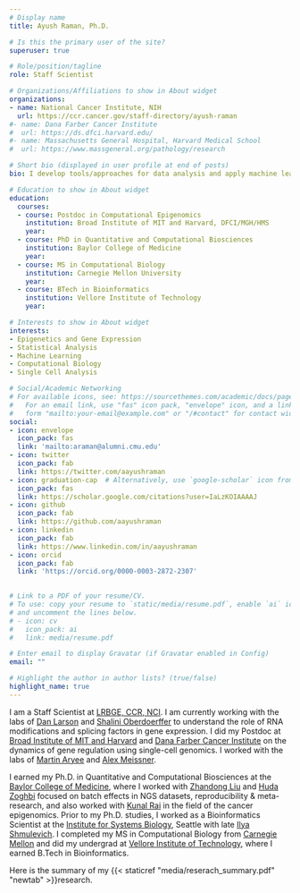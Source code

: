 ```yaml
---
# Display name
title: Ayush Raman, Ph.D.

# Is this the primary user of the site?
superuser: true

# Role/position/tagline
role: Staff Scientist

# Organizations/Affiliations to show in About widget
organizations:
- name: National Cancer Institute, NIH
  url: https://ccr.cancer.gov/staff-directory/ayush-raman
#- name: Dana Farber Cancer Institute
#  url: https://ds.dfci.harvard.edu/
#- name: Massachusetts General Hospital, Harvard Medical School
#  url: https://www.massgeneral.org/pathology/research

# Short bio (displayed in user profile at end of posts)
bio: I develop tools/approaches for data analysis and apply machine learning algorithms to understand biology.

# Education to show in About widget
education:
  courses:
  - course: Postdoc in Computational Epigenomics
    institution: Broad Institute of MIT and Harvard, DFCI/MGH/HMS
    year: 
  - course: PhD in Quantitative and Computational Biosciences
    institution: Baylor College of Medicine
    year: 
  - course: MS in Computational Biology
    institution: Carnegie Mellon University
    year: 
  - course: BTech in Bioinformatics
    institution: Vellore Institute of Technology
    year: 

# Interests to show in About widget
interests:
- Epigenetics and Gene Expression
- Statistical Analysis
- Machine Learning
- Computational Biology
- Single Cell Analysis

# Social/Academic Networking
# For available icons, see: https://sourcethemes.com/academic/docs/page-builder/#icons
#   For an email link, use "fas" icon pack, "envelope" icon, and a link in the
#   form "mailto:your-email@example.com" or "/#contact" for contact widget.
social:
- icon: envelope
  icon_pack: fas
  link: 'mailto:araman@alumni.cmu.edu'
- icon: twitter
  icon_pack: fab
  link: https://twitter.com/aayushraman
- icon: graduation-cap  # Alternatively, use `google-scholar` icon from `ai` icon pack
  icon_pack: fas
  link: https://scholar.google.com/citations?user=IaLzKOIAAAAJ
- icon: github
  icon_pack: fab
  link: https://github.com/aayushraman
- icon: linkedin
  icon_pack: fab
  link: https://www.linkedin.com/in/aayushraman
- icon: orcid
  icon_pack: fab
  link: 'https://orcid.org/0000-0003-2872-2307'
 

# Link to a PDF of your resume/CV.
# To use: copy your resume to `static/media/resume.pdf`, enable `ai` icons in `params.toml`, 
# and uncomment the lines below.
# - icon: cv
#   icon_pack: ai
#   link: media/resume.pdf

# Enter email to display Gravatar (if Gravatar enabled in Config)
email: ""

# Highlight the author in author lists? (true/false)
highlight_name: true
---
```


I am a Staff Scientist at [LRBGE, CCR, NCI](https://ccr.cancer.gov/laboratory-of-receptor-biology-and-gene-expression). I am currently working with the labs of [Dan Larson](https://ccr.cancer.gov/staff-directory/daniel-r-larson) and [Shalini Oberdoerffer](https://ccr.cancer.gov/staff-directory/shalini-oberdoerffer) to understand the role of RNA modifications and splicing factors in gene expression. I did my Postdoc at [Broad Institute of MIT and Harvard](https://broadinstitute.org/) and [Dana Farber Cancer Institute](https://ds.dfci.harvard.edu/) on the dynamics of gene regulation using single-cell genomics. I worked with the labs of [Martin Aryee](https://aryee.mgh.harvard.edu/) and [Alex Meissner](https://hscrb.harvard.edu/people/alexander-meissner/).   

I earned my Ph.D. in Quantitative and Computational Biosciences at the [Baylor College of Medicine](https://www.bcm.edu/education/graduate-school-of-biomedical-sciences/programs/quantitative-computational-biosciences), where I worked with [Zhandong Liu](http://liuzlab.org/) and [Huda Zoghbi](https://www.bcm.edu/research/labs-and-centers/faculty-labs/huda-zoghbi-lab) focused on batch effects in NGS datasets, reproducibility & meta-research, and also worked with [Kunal Rai](https://www.mdanderson.org/research/departments-labs-institutes/labs/rai-laboratory.html) in the field of the cancer epigenomics. Prior to my Ph.D. studies, I worked as a Bioinformatics Scientist at the [Institute for Systems Biology](https://isbscience.org/), Seattle with late [Ilya Shmulevich](https://isbscience.org/bio/ilya-shmulevich-phd/). I completed my MS in Computational Biology from [Carnegie Mellon](https://www.cmu.edu/ms-compbio/) and did my undergrad at [Vellore Institute of Technology](https://vit.ac.in/), where I earned B.Tech in Bioinformatics.

Here is the summary of my {{< staticref "media/reserach_summary.pdf" "newtab" >}}research.